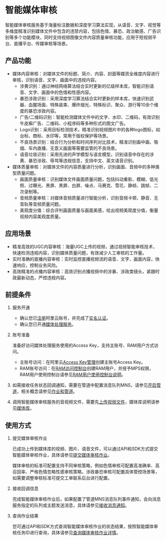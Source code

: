 # 智能媒体审核

智能媒体审核服务基于海量标注数据和深度学习算法实现，从语音、文字、视觉等多维度精准识别媒体文件中包含的违禁内容，包括色情、暴恐、政治敏感、广告识别等多个功能模块，同时支持视频图像文件内容质量审核功能，应用于短视频平台、直播平台、传媒审核等场景。

## 产品功能

-   媒体内容审核：对媒体文件的标题、简介、内容、封面等媒资全维度内容进行审核，识别语音、文字、画面中的违规内容。
    -   涉黄识别：通过神经网络算法结合实时更新的亿级样本库，智能识别语音、文字、画面中的色情和性感内容。
    -   暴恐涉政识别：采用深度学习算法结合实时更新的样本库，快速识别武器、血腥场面、特殊装束、爆炸烟光、特殊标识、聚众、游行等10余个维度的暴恐涉政内容。
    -   广告/二维码识别：智能检测媒体文件中的文字、水印、二维码，有效识别牛皮癣广告、二维码、小程序码等多种形式的图文广告。
    -   Logo识别：采用目标检测技术，精准识别视频图片中的各种logo图标，如台标、商标、水印等，常用于版权保护等场景。
    -   不良场景识别：结合行为分析和时间序列对比技术，精准识别画中画、吸烟、车内直播、无意义画面等需要监管的不良场景。
    -   语音垃圾识别：采用先进的声学模型与语言模型，识别语音中存在的涉黄、暴恐涉政、辱骂等违规信息，支持中文、英文语音识别。
-   媒体质量审核：对媒体文件的内容质量进行分析，识别画面、音频中的多种类型质量问题。
    -   画面质量审核：识别媒体文件画面质量问题，包括抖动重影、模糊、低光照、过曝光、黑屏、黑屏、白屏、噪点、马赛克、雪花、静帧、跳帧、二次录制等。
    -   音频质量审核：对媒体音频质量进行智能分析，识别音频卡顿、静音、无音轨等音频质量问题。
    -   美观度分值：综合评判画面质量与画面美感，给出视频美观度分值，衡量视频内容美观度质量。

## 应用场景

-   精准高效的UGC内容审核：海量UGC上传的视频，通过视频智能审核技术，快速检测违规内容，识别媒体质量问题，有效减少人工审核的工作量。
-   实时准确的直播内容审核：实时监控直播视频流的语音、文字、画面内容，快速响应，控制业务风险。
-   高效精准的点播内容审核：高效识别点播视频中的涉暴、涉政类镜头，紧跟时政最新动态，严控违规内容。

## 前提条件

1.  服务开通
    -   确认您已[注册](https://account.aliyun.com/register/register.htm?oauth_callback=https%3A%2F%2Fvod.console.aliyun.com%2F&lang=zh)阿里云账号，并完成了[实名认证](https://help.aliyun.com/knowledge_list/37170.html)。
    -   确认您已开通[媒体处理服务](https://www.aliyun.com/product/mts)。
2.  账号准备

    准备好访问媒体处理服务使用的Access Key，支持主账号、RAM用户方式访问。

    -   主账号访问：在阿里云[Access Key管理](https://ak-console.aliyun.com/?spm=5176.doc57741.2.8.uLYY2M#/accesskey)创建主账号Access Key。
    -   RAM账号访问：在[RAM访问控制台](https://ram.console.aliyun.com/?spm=5176.doc57741.2.2.fQnI2T#/user/list)创建RAM用户，并授予MPS权限，RAM用户使用控制台请参见[RAM用户使用控制台说明](https://help.aliyun.com/document_detail/42841.html?spm=a2c4g.11186623.6.576.57914c80p1mBBf)。
3.  如需接收任务状态回调通知，需要在管道中配置消息队列MNS，请参见[开启管道](/cn.zh-CN/控制台指南/全局设置/管道/开启管道.md)，相关概念请参见[作业和管道](https://help.aliyun.com/document_detail/64682.html?spm=a2c4g.11186623.6.619.8c315f3e8cL0Nd)。
4.  调用智能媒体审核服务的音视频文件，需要先[上传视频文件](https://help.aliyun.com/document_detail/42615.html?spm=a2c4g.11186623.6.624.564c29a3DFsE9A)，媒体库说明请参见[媒体库](https://help.aliyun.com/document_detail/42625.html?spm=a2c4g.11186623.6.634.2bf1380bqKd1rl)。

## 使用方式

1.  提交媒体审核作业

    已成功上传到媒体库的视频、图片、语音文件，可以通过API和SDK方式提交智能媒体审核作业，具体请参见[提交媒体审核作业](https://help.aliyun.com/document_detail/91774.html?spm=a2c4g.11186623.6.709.7b262858wvpb1G)。

    媒体审核的标准可配置支持不同审核策略，例如色情审核可配置高准确率、高召回率、严格色情忽略性感审核策略，涉政暴恐审核可配置具体管控场景等，如需要调整审核标准可提交工单联系后台进行配置。

2.  接收回调信息

    完成智能媒体审核作业后，如果配置了管道MNS消息队列事件通知，会向消息服务指定的队列或主题发送消息，具体请参见[接收消息通知](https://help.aliyun.com/document_detail/42619.html?spm=a2c4g.11186623.6.629.1930440bQtRsOW)。

3.  查询作业结果

    您可通过API和SDK方式查询智能媒体审核作业的状态结果，按照智能媒体审核任务ID进行查询，具体请参见[查询媒体审核作业详情](https://help.aliyun.com/document_detail/91779.html?spm=a2c4g.11186623.6.710.6963714cvCNnVL)。


